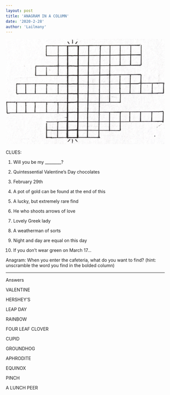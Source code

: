 ```yaml
---
layout: post
title: 'ANAGRAM IN A COLUMN'
date: '2020-2-28'
author: 'Lailmany'
---
```


![](/assets/anagramfeb20.png)

CLUES: 

1. Will you be my ________?

2. Quintessential Valentine’s Day chocolates

3. February 29th

4. A pot of gold can be found at the end of this

5. A lucky, but extremely rare find

6. He who shoots arrows of love

7. Lovely Greek lady

8. A weatherman of sorts

9. Night and day are equal on this day

10. If you don’t wear green on March 17… 

Anagram:
When you enter the cafeteria, what do you want to find? (hint: unscramble the word you find in the bolded column)
__   __ __ __ __ __   __ __ __ __

Answers
 
 
 
 
 
 
 
VALENTINE

HERSHEY’S

LEAP DAY

RAINBOW

FOUR LEAF CLOVER

CUPID

GROUNDHOG

APHRODITE

EQUINOX

PINCH

A LUNCH PEER
